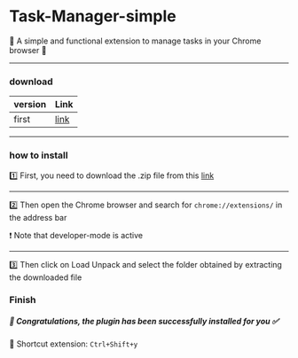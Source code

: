 # Task-Manager-simple

🔔 A simple and functional extension to manage tasks in your Chrome browser 💫

<hr>

### download 
| version    | Link |
| -------- | ------- |
| first  |  [link](https://s32.picofile.com/file/8478242268/extensition.zip.html)   | 

<hr>

### how to install

1️⃣ First, you need to download the .zip file from this [link](https://s32.picofile.com/file/8478242268/extensition.zip.html)

<hr>

2️⃣ Then open the Chrome browser and search for `chrome://extensions/` in the address bar

❗ Note that developer-mode is active

<hr>

3️⃣ Then click on Load Unpack and select the folder obtained by extracting the downloaded file


### Finish

##### 🥳 Congratulations, the plugin has been successfully installed for you ✅


💯 Shortcut extension: `Ctrl+Shift+y`
